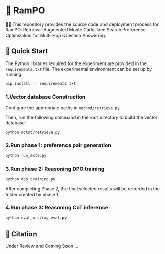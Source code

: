 # 🦾 RamPO

🧑‍💻 This repository provides the source code and deployment process for RamPO: Retrieval-Augmented Monte Carlo Tree Search Preference Optimization for Multi-Hop Question Answering.

## 💫 Quick Start

The Python libraries required for the experiment are provided in the `requirements.txt` file. The experimental environment can be set up by running:

```bash
pip install -r requirements.txt
```

### 1.Vector database Construction

Configure the appropriate paths in `method/retrieve.py`. 

Then, run the following command in the root directory to build the vector database:

```bash
python mctot/retrieve.py
```

### 2.Run phase 1: preference pair generation

```bash
python run_mcts.py
```

### 3.Run phase 2: Reasoning DPO training

```bash
python dpo_training.py
```

After completing Phase 2, the final selected results will be recorded in the folder created by phase 1.

### 4.Run phase 3: Reasoning CoT inference

```bash
python eval_src/rag_eval.py
```

## 🚀 Citation

Under Review and Coming Soon ...
